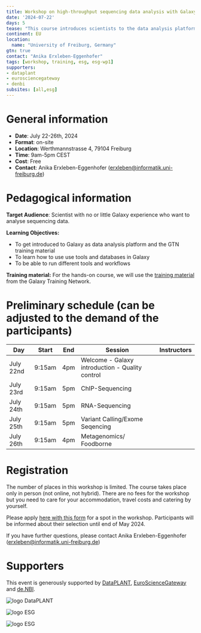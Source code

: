 ```yaml
---
title: Workshop on high-throughput sequencing data analysis with Galaxy
date: '2024-07-22'
days: 5
tease: "This course introduces scientists to the data analysis platform Galaxy. The course is a beginner course; there is no requirement of any programming skills."
continent: EU
location:
  name: "University of Freiburg, Germany"
gtn: true
contact: "Anika Erxleben-Eggenhofer"
tags: [workshop, training, esg, esg-wp1]
supporters:
- dataplant
- eurosciencegateway
- denbi
subsites: [all,esg]
---
```


# General information

- **Date**: July 22-26th, 2024
- **Format**: on-site
- **Location**: Werthmannstrasse 4, 79104 Freiburg
- **Time**: 9am-5pm CEST
- **Cost**: Free
- **Contact**: Anika Erxleben-Eggenhofer ([erxleben@informatik.uni-freiburg.de](mailto:erxleben@informatik.uni-freiburg.de))

# Pedagogical information

**Target Audience**: Scientist with no or little Galaxy experience who want to analyse sequencing data.

**Learning Objectives:**
* To get introduced to Galaxy as data analysis platform and the GTN training material
* To learn how to use use tools and databases in Galaxy
* To be able to run different tools and workflows

**Training material:**
For the hands-on course, we will use the [training material](https://training.galaxyproject.org) from the Galaxy Training Network.

# Preliminary schedule (can be adjusted to the demand of the participants)

| Day | Start | End | Session | Instructors |
|---|---|---|---|---|
| July 22nd | 9:15am  | 4pm  | Welcome - Galaxy introduction - Quality control |
| July 23rd | 9:15am  | 5pm |  ChIP-Sequencing |
| July 24th | 9:15am  | 5pm  | RNA-Sequencing |
| July 25th | 9:15am  | 5pm | Variant Calling/Exome Seqencing |
| July 26th | 9:15am  | 4pm  | Metagenomics/ Foodborne |


# Registration

The number of places in this workshop is limited. The course takes place only in person (not online, not hybrid). There are no fees for the workshop but you need to care for your accommodation, travel costs and catering by yourself.

Please apply [here with this form](https://forms.gle/rxfeuDowNgmMkRAn7) for a spot in the workshop. Participants will be informed about their selection until end of May 2024.

If you have further questions, please contact Anika Erxleben-Eggenhofer ([erxleben@informatik.uni-freiburg.de](mailto:erxleben@informatik.uni-freiburg.de))

# Supporters

This event is generously supported by [DataPLANT](https://www.nfdi4plants.de/), [EuroScienceGateway](https://galaxyproject.org/projects/esg/) and [de.NBI](https://www.denbi.de/).

<div style="max-width: 250px">

![logo DataPLANT](/images/logos/DataPLANT-logo-transparent.png) 

</div>
<div style="max-width: 500px">

![logo ESG](/images/logos/Eurosciencegateway_logo.png)

</div>
<div style="max-width: 500px">

![logo ESG](/images/logos/deNBILogo.png)

</div>
